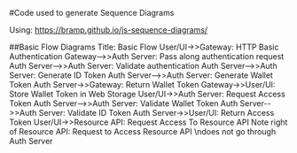 #Code used to generate Sequence Diagrams

Using:  https://bramp.github.io/js-sequence-diagrams/

##Basic Flow Diagrams
Title: Basic Flow
User/UI->>Gateway: HTTP Basic Authentication
Gateway-->>Auth Server: Pass along authentication request
Auth Server-->>Auth Server: Validate authentication
Auth Server-->>Auth Server: Generate ID Token
Auth Server-->>Auth Server: Generate Wallet Token
Auth Server->>Gateway: Return Wallet Token
Gateway->>User/UI: Store Wallet Token in Web Storage
User/UI->>Auth Server: Request Access Token
Auth Server-->>Auth Server:  Validate Wallet Token
Auth Server-->>Auth Server:  Validate ID Token
Auth Server->>User/UI: Return Access Token
User/UI->>Resource API: Request Access To Resource API
Note right of Resource API: Request to Access Resource API \ndoes not go through Auth Server
